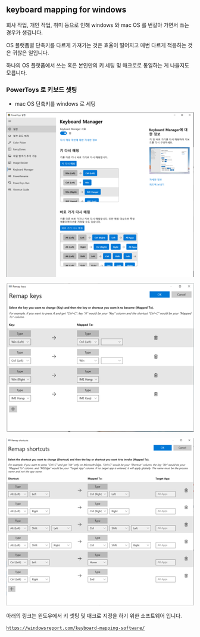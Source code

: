 ## keyboard mapping for windows

회사 작업, 개인 작업, 취미 등으로 인해 windows 와 mac OS 를 번갈아 가면서 쓰는 경우가 생깁니다.

OS 플랫폼별 단축키를 다르게 가져가는 것은 효율이 떨어지고 매번 다르게 적응하는 것은 귀찮은 일입니다.

하나의 OS 플랫폼에서 쓰는 혹은 본인만의 키 세팅 및 매크로로 통일하는 게 나을지도 모릅니다.

### PowerToys 로 키보드 셋팅

* mac OS 단축키를 windows 로 세팅

![window_key_mapping_program.PNG](image/window_key_mapping_program.PNG)

![window_key_mapping(1).PNG](image/window_key_mapping(1).PNG)

![window_key_mapping(1).PNG](image/window_key_mapping.PNG)

아래의 링크는 윈도우에서 키 셋팅 및 매크로 지정을 하기 위한 소프트웨어 입니다.

[`https://windowsreport.com/keyboard-mapping-software/`](https://windowsreport.com/keyboard-mapping-software/)

